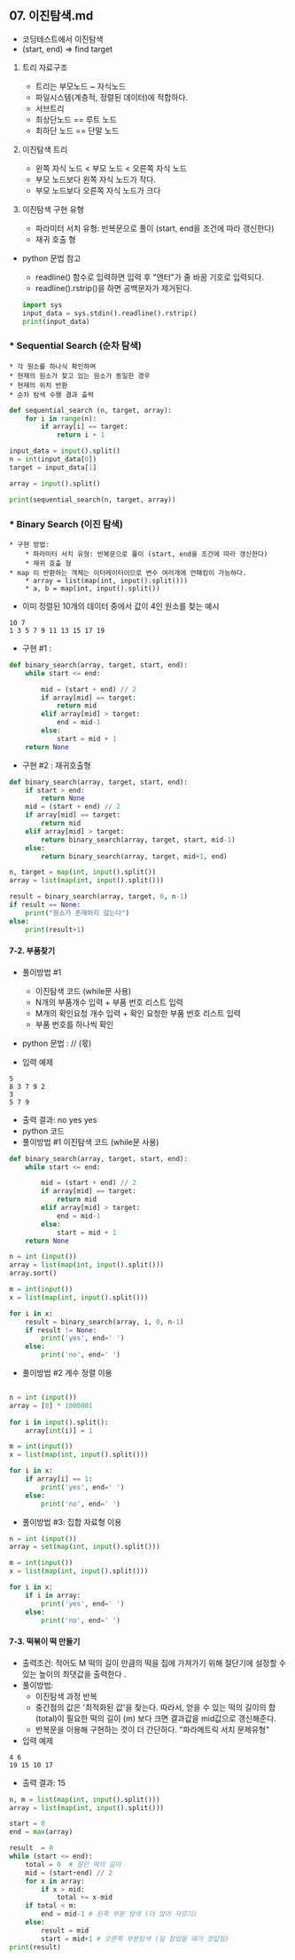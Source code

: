 ## 07. 이진탐색.md
* 코딩테스트에서 이진탐색 
* (start, end) => find target
1. 트리 자료구조 
    * 트리는 부모노드 ~ 자식노드 
    * 파일시스템(계층적, 정렬된 데이터)에 적합하다. 
    * 서브트리 
    * 최상단노드 == 루트 노드 
    * 최하단 노드 == 단말 노드 

2. 이진탐색 트리 
    * 왼쪽 자식 노드 < 부모 노드 < 오른쪽 자식 노드 
    * 부모 노드보다 왼쪽 자식 노드가 작다. 
    * 부모 노드보다 오른쪽 자식 노드가 크다 
3. 이진탐색 구현 유형 
    * 파라미터 서치 유형: 반복문으로 풀이 (start, end을 조건에 따라 갱신한다) 
    * 재귀 호출 형 

* python 문법 참고 
    * readline() 함수로 입력하면 입력 후 "엔터"가 줄 바꿈 기호로 입력되다. 
    * readline().rstrip()을 하면 공백문자가 제거된다. 
    
    ``` python
    import sys
    input_data = sys.stdin().readline().rstrip()
    print(input_data)
    ```

### * Sequential Search (순차 탐색)
    * 각 원소를 하나식 확인하며 
    * 현재의 원소가 찾고 있는 원소가 동일한 경우
    * 현재의 위치 반환
    * 순차 탐색 수행 결과 출력
```python
def sequential_search (n, target, array):
    for i in range(n):
        if array[i] == target:
            return i + 1

input_data = input().split()
n = int(input_data[0])
target = input_data[1]

array = input().split()

print(sequential_search(n, target, array))
```


### * Binary Search (이진 탐색) 
    * 구현 방법: 
        * 파라미터 서치 유형: 반복문으로 풀이 (start, end을 조건에 따라 갱신한다) 
        * 재귀 호출 형 
    * map 이 반환하는 객체는 이터레이터이므로 변수 여러개에 언패킹이 가능하다. 
        * array = list(map(int, input().split())) 
        * a, b = map(int, input().split())
* 이미 정렬된 10개의 데이터 중에서 값이 4인 원소를 찾는 예시 
```
10 7 
1 3 5 7 9 11 13 15 17 19    
```
* 구현 #1 : 
```python
def binary_search(array, target, start, end):
    while start <= end: 

        mid = (start + end) // 2 
        if array[mid] == target: 
            return mid
        elif array[mid] > target: 
            end = mid-1
        else: 
            start = mid + 1
    return None

```
* 구현 #2 : 재귀호출형 
```python
def binary_search(array, target, start, end):
    if start > end:
        return None
    mid = (start + end) // 2
    if array[mid] == target:
        return mid
    elif array[mid] > target:
        return binary_search(array, target, start, mid-1)
    else:
        return binary_search(array, target, mid+1, end)

n, target = map(int, input().split())
array = list(map(int, input().split()))

result = binary_search(array, target, 0, n-1)
if result == None:
    print("원소가 존재하지 않는다")
else:
    print(result+1)

``` 


#### 7-2. 부품찾기 
* 풀이방법 #1 
     * 이진탐색 코드 (while문 사용) 
     * N개의 부품개수 입력 + 부품 번호 리스트 입력
     * M개의 확인요청 개수 입력 + 확인 요청한 부품 번호 리스트 입력 
     * 부품 번호를 하나씩 확인
 
* python 문법 : // (몫) 
* 입력 예제 
```
5
8 3 7 9 2
3
5 7 9
```
* 출력 결과: no yes yes
* python 코드 
* 풀이방법 #1 이진탐색 코드 (while문 사용) 
```python
def binary_search(array, target, start, end):
    while start <= end: 

        mid = (start + end) // 2 
        if array[mid] == target: 
            return mid
        elif array[mid] > target: 
            end = mid-1
        else: 
            start = mid + 1
    return None

n = int (input())
array = list(map(int, input().split()))
array.sort()

m = int(input())
x = list(map(int, input().split()))

for i in x: 
    result = binary_search(array, i, 0, n-1)
    if result != None:
        print('yes', end=' ')
    else: 
        print('no', end=' ')

```

* 풀이방법 #2 계수 정렬 이용
```python

n = int (input())
array = [0] * 1000001
 
for i in input().split(): 
    array[int(i)] = 1

m = int(input())
x = list(map(int, input().split()))

for i in x: 
    if array[i] == 1:
        print('yes', end=' ')
    else: 
        print('no', end=' ')

```
* 풀이방법 #3: 집합 자료형 이용

```python
n = int (input())
array = set(map(int, input().split()))

m = int(input())
x = list(map(int, input().split()))

for i in x: 
    if i in array:
        print('yes', end=' ')
    else: 
        print('no', end=' ')
```



#### 7-3. 떡볶이 떡 만들기 
* 출력조건: 적어도 M 떡의 길이 만큼의 떡을 집에 가져가기 위해 절단기에 설정할 수 있는 높이의 최댓값을 출력한다 .
* 풀이방법: 
   * 이진탐색 과정 반복 
   * 중간점의 값은 '최적화된 값'을 찾는다. 
   따라서, 얻을 수 있는 떡의 길이의 합(total)이 필요한 떡의 길이 (m) 보다 크면 결과값을 mid값으로 갱신해준다. 
   * 반복문을 이용해 구현하는 것이 더 간단하다. "파라메트릭 서치 문제유형"
* 입력 예제 
```
4 6 
19 15 10 17 
```
* 출력 결과: 15

```python
n, m = list(map(int, input().split()))
array = list(map(int, input().split()))

start = 0
end = max(array)

result  = 0
while (start <= end):
    total = 0  # 잘린 떡의 길이 
    mid = (start+end) // 2
    for x in array:     
        if x > mid: 
            total += x-mid
    if total < m:
        end = mid-1 # 왼쪽 부분 탐색 (더 많이 자르기)
    else: 
        result = mid
        start = mid+1 # 오른쪽 부분탐색 (덜 잘랐을 때가 정답임)
print(result)

```
